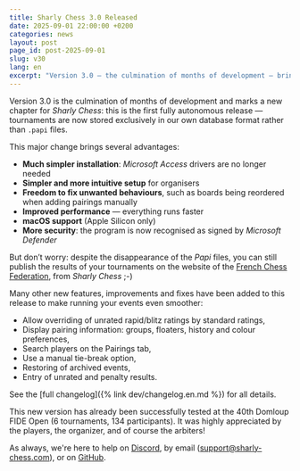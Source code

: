 ```yaml
---
title: Sharly Chess 3.0 Released
date: 2025-09-01 22:00:00 +0200
categories: news
layout: post
page_id: post-2025-09-01
slug: v30
lang: en
excerpt: "Version 3.0 — the culmination of months of development — brings full autonomy from the .papi format, macOS support, a smoother setup process, and significant performance improvements."
---
```


Version 3.0 is the culmination of months of development and marks a new chapter for _Sharly Chess_: this is the first fully autonomous release — tournaments are now stored exclusively in our own database format rather than `.papi` files.

This major change brings several advantages:

- **Much simpler installation**: _Microsoft Access_ drivers are no longer needed
- **Simpler and more intuitive setup** for organisers
- **Freedom to fix unwanted behaviours**, such as boards being reordered when adding pairings manually
- **Improved performance** — everything runs faster
- **macOS support** (Apple Silicon only)
- **More security**: the program is now recognised as signed by _Microsoft Defender_

But don’t worry: despite the disappearance of the _Papi_ files, you can still publish the results of your tournaments on the website of the [French Chess Federation](https://www.echecs.asso.fr), from _Sharly Chess_ ;-)

Many other new features, improvements and fixes have been added to this release to make running your events even smoother:

- Allow overriding of unrated rapid/blitz ratings by standard ratings,
- Display pairing information: groups, floaters, history and colour preferences,
- Search players on the Pairings tab,
- Use a manual tie-break option,
- Restoring of archived events,
- Entry of unrated and penalty results.

See the [full changelog]({% link dev/changelog.en.md %}) for all details.

This new version has already been successfully tested at the 40th Domloup FIDE Open (6 tournaments, 134 participants). It was highly appreciated by the players, the organizer, and of course the arbiters!

As always, we're here to help on [Discord](https://discord.gg/WGG87eJzQZ), by email ([support@sharly-chess.com](mailto:support@sharly-chess.com)), or on [GitHub](https://github.com/sharly-chess/sharly-chess/issues).
